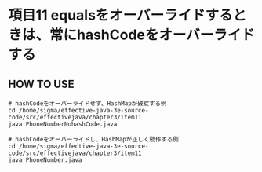 # 項目11 equalsをオーバーライドするときは、常にhashCodeをオーバーライドする

## HOW TO USE

```shell
# hashCodeをオーバーライドせず、HashMapが破綻する例
cd /home/sigma/effective-java-3e-source-code/src/effectivejava/chapter3/item11
java PhoneNumberNohashCode.java
```

```shell
# hashCodeをオーバーライドし、HashMapが正しく動作する例
cd /home/sigma/effective-java-3e-source-code/src/effectivejava/chapter3/item11
java PhoneNumber.java
```
